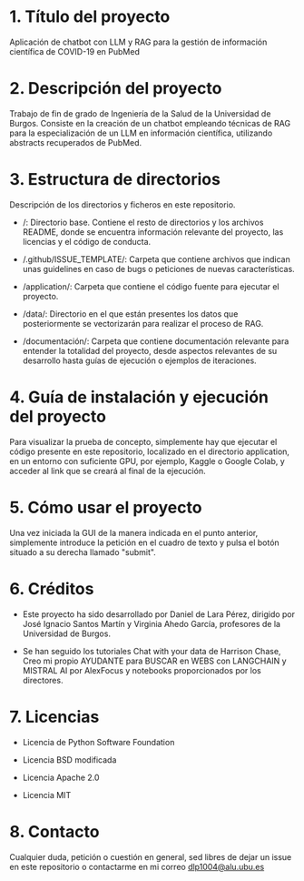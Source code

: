 # 1. Título del proyecto

Aplicación de chatbot con LLM y RAG para la gestión de información científica de COVID-19 en PubMed

# 2. Descripción del proyecto

Trabajo de fin de grado de Ingeniería de la Salud de la Universidad de Burgos. Consiste en la creación de un chatbot empleando técnicas de RAG para la especialización de un LLM en información científica, utilizando abstracts recuperados de PubMed.

# 3. Estructura de directorios

Descripción de los directorios y ficheros en este repositorio.

- /: Directorio base. Contiene el resto de directorios y los archivos README, donde se encuentra información relevante del proyecto, las licencias y el código de conducta.

- /.github/ISSUE_TEMPLATE/: Carpeta que contiene archivos que indican unas guidelines en caso de bugs o peticiones de nuevas características.

- /application/: Carpeta que contiene el código fuente para ejecutar el proyecto.

- /data/: Directorio en el que están presentes los datos que posteriormente se vectorizarán para realizar el proceso de RAG.

- /documentación/: Carpeta que contiene documentación relevante para entender la totalidad del proyecto, desde aspectos relevantes de su desarrollo hasta guías de ejecución o ejemplos de iteraciones.

# 4. Guía de instalación y ejecución del proyecto

Para visualizar la prueba de concepto, simplemente hay que ejecutar el código presente en este repositorio, localizado en el directorio application, en un entorno con suficiente GPU, por ejemplo, Kaggle o Google Colab, y acceder al link que se creará al final de la ejecución.

# 5. Cómo usar el proyecto
Una vez iniciada la GUI de la manera indicada en el punto anterior, simplemente introduce la petición en el cuadro de texto y pulsa el botón situado a su derecha llamado "submit".

# 6. Créditos

- Este proyecto ha sido desarrollado por Daniel de Lara Pérez, dirigido por José Ignacio Santos Martín y Virginia Ahedo García, profesores de la Universidad de Burgos.

- Se han seguido los tutoriales Chat with your data de Harrison Chase, Creo mi propio AYUDANTE para BUSCAR en WEBS con LANGCHAIN y MISTRAL AI por AlexFocus y notebooks proporcionados por los directores.

# 7. Licencias

- Licencia de Python Software Foundation

- Licencia BSD modificada

- Licencia Apache 2.0

- Licencia MIT

# 8. Contacto

Cualquier duda, petición o cuestión en general, sed libres de dejar un issue en este repositorio o contactarme en mi correo dlp1004@alu.ubu.es


